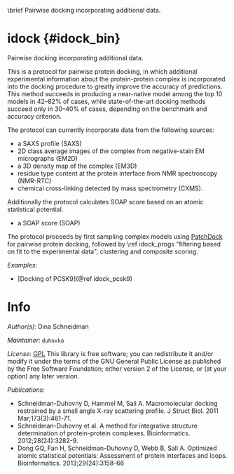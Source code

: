 \brief Pairwise docking incorporating additional data.

# idock {#idock_bin}

Pairwise docking incorporating additional data.

This is a protocol for pairwise protein docking, in which additional
experimental information about the protein-protein complex is incorporated
into the docking procedure to greatly improve the accuracy of predictions.
This method succeeds in producing a near-native model among the top 10 models
in 42–82% of cases, while state-of-the-art docking methods succeed only in
30–40% of cases, depending on the benchmark and accuracy criterion.

The protocol can currently incorporate data from the following sources:
 - a SAXS profile (SAXS)
 - 2D class average images of the complex from negative-stain EM micrographs
   (EM2D)
 - a 3D density map of the complex (EM3D)
 - residue type content at the protein interface from NMR spectroscopy
   (NMR-RTC)
 - chemical cross-linking detected by mass spectrometry (CXMS).

Additionally the protocol calculates SOAP score based on an atomic statistical potential.
 - a SOAP score (SOAP)

The protocol proceeds by first sampling complex models using
[PatchDock](http://bioinfo3d.cs.tau.ac.il/PatchDock/) for pairwise protein
docking, followed by
\ref idock_progs "filtering based on fit to the experimental data",
clustering and composite scoring.

_Examples_:
 - [Docking of PCSK9](@ref idock_pcsk9)

# Info

_Author(s)_: Dina Schneidman

_Maintainer_: `duhovka`

_License_: [GPL](http://www.gnu.org/licenses/gpl.html)
This library is free software; you can redistribute it and/or
modify it under the terms of the GNU General Public
License as published by the Free Software Foundation; either
version 2 of the License, or (at your option) any later version.

_Publications_:
 - Schneidman-Duhovny D, Hammel M, Sali A. Macromolecular docking restrained by a small angle X-ray scattering profile. J Struct Biol. 2011 Mar;173(3):461-71.
 - Schneidman-Duhovny et al. A method for integrative structure determination of protein-protein complexes. Bioinformatics. 2012;28(24):3282-9.
 - Dong GQ, Fan H, Schneidman-Duhovny D, Webb B, Sali A. Optimized atomic statistical potentials: Assessment of protein interfaces and loops. Bioinformatics. 2013;29(24):3158-66
